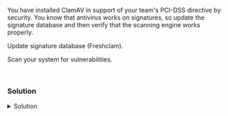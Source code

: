 You have installed ClamAV in support of your team's PCI-DSS directive by security. You know that antivirus works on signatures, so update the signature database and then verify that the scanning engine works properly.

Update signature database (Freshclam).

Scan your system for vulnerabilities.

<br>

### Solution
<details>
<summary>Solution</summary>

Stop clamav-freshclam so that you can update manually.

```plain
systemctl status clamav-freshclam --no-pager
systemctl stop clamav-freshclam
```{{exec}}

Manually update your antivirus database

```plain
freshclam
```{{exec}}

What do you see in the output? What is the relevant information?

Turn on and enable automatic daily antivirus signature updates

```plain
systemctl enable clamav-freshclam --now
```{{exec}}

Run your first scan against a directory

```plain
clamscan --infected --remove --recursive --log=/var/log/clamav/clamav.log /etc
```{{exec}}

How long did the scan take? 

Verify that file was written out to

```plain
cat /var/log/clamav/clamav.log
```{{exec}}

</details>